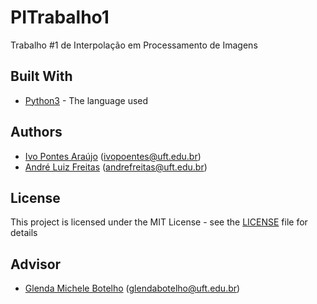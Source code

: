 # PITrabalho1

Trabalho #1 de Interpolação em Processamento de Imagens

## Built With

* [Python3](https://docs.python.org/3/) - The language used 

## Authors

* [Ivo Pontes Araújo](https://github.com/poentes) (ivopoentes@uft.edu.br)
* [André Luiz Freitas](https://github.com/andreluizfreitas) (andrefreitas@uft.edu.br)


## License

This project is licensed under the MIT License - see the [LICENSE](LICENSE) file for details

## Advisor

* [Glenda Michele Botelho](http://github.com/) (glendabotelho@uft.edu.br)
